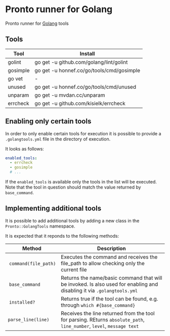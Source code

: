 # Pronto runner for Golang

Pronto runner for [Golang](https://golang.org) tools

## Tools

|  Tool    | Install  |
|----------|----------|
| golint   | go get -u github.com/golang/lint/golint |
| gosimple | go get -u honnef.co/go/tools/cmd/gosimple |
| go vet   | - |
| unused   | go get -u honnef.co/go/tools/cmd/unused |
| unparam  | go get -u mvdan.cc/unparam |
| errcheck | go get -u github.com/kisielk/errcheck |

## Enabling only certain tools

In order to only enable certain tools for execution it is possible to provide a `.golangtools.yml` file in the directory of execution.

It looks as follows:
```yaml
enabled_tools:
  - errcheck
  - gosimple
  # ...
```

If the `enabled_tools` is available only the tools in the list will be executed. Note that the tool in question should match the value returned by `base_command`.

## Implementing additional tools

It is possible to add additional tools by adding a new class in the `Pronto::GolangTools` namespace.

It is expected that it reponds to the following methods:

| Method | Description |
|--------|-------------|
| `command(file_path)` | Executes the command and receives the file_path to allow checking only the current file |
| `base_command` | Returns the name/basic command that will be invoked. Is also used for enabling and disabling it via `.golangtools.yml` |
| `installed?` | Returns true if the tool can be found, e.g. through `which #{base_command}` |
| `parse_line(line)` | Receives the line returned from the tool for parsing. REturns `absolute_path`, `line_number`, `level`, `message text` |
